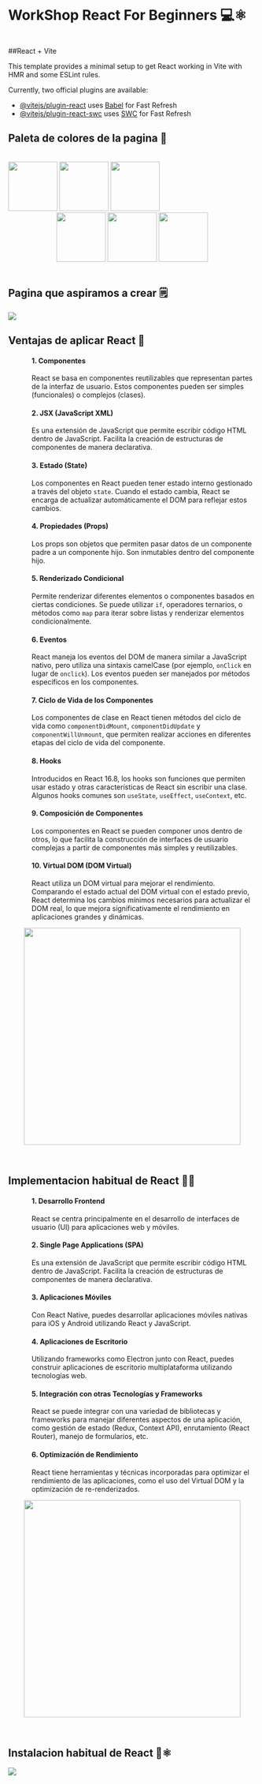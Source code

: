 <h1>WorkShop React For Beginners 💻⚛️</h1>
<br>
##React + Vite

This template provides a minimal setup to get React working in Vite with HMR and some ESLint rules.

Currently, two official plugins are available:

- [@vitejs/plugin-react](https://github.com/vitejs/vite-plugin-react/blob/main/packages/plugin-react/README.md) uses [Babel](https://babeljs.io/) for Fast Refresh
- [@vitejs/plugin-react-swc](https://github.com/vitejs/vite-plugin-react-swc) uses [SWC](https://swc.rs/) for Fast Refresh

<h2 aling="center">Paleta de colores de la pagina 🎨</h2>
  

<br>
<center>
    <div align="start">
        <img height="100"  src="https://i.imgur.com/EidHTMM.png">
        <img height="100" src="https://i.imgur.com/mbYcxLL.png">
        <img height="100" src="https://i.imgur.com/rFgHNj3.png">
    </div>
    <div aling="end">
        <img height="100" src="https://i.imgur.com/CuRnHnX.png">
        <img height="100" src="https://i.imgur.com/Hr7PvR9.png">
        <img height="100" src="https://i.imgur.com/lBfbmFC.png">
    </div>
</center>

<br>
<h2>Pagina que aspiramos a crear 🗒️</h2>
  


<img src="https://www.softzone.es/app/uploads-softzone.es/2023/11/bluesky.jpg" >

<br>
<h2>Ventajas de aplicar React 📜</h2>
<ul>
  <ol>
    <h4>1. Componentes</h4>
    <p>React se basa en componentes reutilizables que representan partes de la interfaz de usuario. Estos componentes pueden ser simples (funcionales) o complejos (clases).</p>
  </ol>

  <ol>
    <h4>2. JSX (JavaScript XML)</h4>
    <p>Es una extensión de JavaScript que permite escribir código HTML dentro de JavaScript. Facilita la creación de estructuras de componentes de manera declarativa.</p>
  </ol>

  <ol>
    <h4>3. Estado (State)</h4>
    <p>Los componentes en React pueden tener estado interno gestionado a través del objeto <code>state</code>. Cuando el estado cambia, React se encarga de actualizar automáticamente el DOM para reflejar estos cambios.</p>
  </ol>

  <ol>
    <h4>4. Propiedades (Props)</h4>
    <p>Los props son objetos que permiten pasar datos de un componente padre a un componente hijo. Son inmutables dentro del componente hijo.</p>
  </ol>

  <ol>
    <h4>5. Renderizado Condicional</h4>
    <p>Permite renderizar diferentes elementos o componentes basados en ciertas condiciones. Se puede utilizar <code>if</code>, operadores ternarios, o métodos como <code>map</code> para iterar sobre listas y renderizar elementos condicionalmente.</p>
  </ol>

  <ol>
    <h4>6. Eventos</h4>
    <p>React maneja los eventos del DOM de manera similar a JavaScript nativo, pero utiliza una sintaxis camelCase (por ejemplo, <code>onClick</code> en lugar de <code>onclick</code>). Los eventos pueden ser manejados por métodos específicos en los componentes.</p>
  </ol>

  <ol>
    <h4>7. Ciclo de Vida de los Componentes</h4>
    <p>Los componentes de clase en React tienen métodos del ciclo de vida como <code>componentDidMount</code>, <code>componentDidUpdate</code> y <code>componentWillUnmount</code>, que permiten realizar acciones en diferentes etapas del ciclo de vida del componente.</p>
  </ol>

  <ol>
    <h4>8. Hooks</h4>
    <p>Introducidos en React 16.8, los hooks son funciones que permiten usar estado y otras características de React sin escribir una clase. Algunos hooks comunes son <code>useState</code>, <code>useEffect</code>, <code>useContext</code>, etc.</p>
  </ol>

  <ol>
    <h4>9. Composición de Componentes</h4>
    <p>Los componentes en React se pueden componer unos dentro de otros, lo que facilita la construcción de interfaces de usuario complejas a partir de componentes más simples y reutilizables.</p>
  </ol>

  <ol>
    <h4>10. Virtual DOM (DOM Virtual)</h4>
    <p>React utiliza un DOM virtual para mejorar el rendimiento. Comparando el estado actual del DOM virtual con el estado previo, React determina los cambios mínimos necesarios para actualizar el DOM real, lo que mejora significativamente el rendimiento en aplicaciones grandes y dinámicas.</p>
  </ol>
</ul>
<p align="center"><img src="https://kinsta.com/es/wp-content/uploads/sites/8/2023/10/ai-powered-image-generator-app-with-react-dall-e-1.jpg" height="440" ></p>

<br>
<h2>Implementacion habitual de React 🧑‍💻</h2>
<ul>
  <ol>
    <h4>1. Desarrollo Frontend </h4>
    <p>React se centra principalmente en el desarrollo de interfaces de usuario (UI) para aplicaciones web y móviles.</p>
  </ol>

  <ol>
    <h4>2. Single Page Applications (SPA)</h4>
    <p>Es una extensión de JavaScript que permite escribir código HTML dentro de JavaScript. Facilita la creación de estructuras de componentes de manera declarativa.</p>
  </ol>

  <ol>
    <h4>3. Aplicaciones Móviles</h4>
    <p>Con React Native, puedes desarrollar aplicaciones móviles nativas para iOS y Android utilizando React y JavaScript.</p>
  </ol>

  <ol>
    <h4>4. Aplicaciones de Escritorio</h4>
    <p>Utilizando frameworks como Electron junto con React, puedes construir aplicaciones de escritorio multiplataforma utilizando tecnologías web.</p>
  </ol>

  <ol>
    <h4>5. Integración con otras Tecnologías y Frameworks</h4>
    <p>React se puede integrar con una variedad de bibliotecas y frameworks para manejar diferentes aspectos de una aplicación, como gestión de estado (Redux, Context API), enrutamiento (React Router), manejo de formularios, etc.</p>
  </ol>

  <ol>
    <h4>6. Optimización de Rendimiento</h4>
    <p>React tiene herramientas y técnicas incorporadas para optimizar el rendimiento de las aplicaciones, como el uso del Virtual DOM y la optimización de re-renderizados.</p>
  </ol>
</ul>
<p align="center"><img src="https://www.pragma.co/hs-fs/hubfs/frontend%202.png?width=512&name=frontend%202.png" height="440" ></p>

<br>
<h2>Instalacion habitual de React 💾⚛️</h2>
<a href="https://es.react.dev/" target="_blank" align="center">
  <img src="https://img.shields.io/badge/React-20232A?style=for-the-badge&logo=react&logoColor=61DAFB">
</a>

